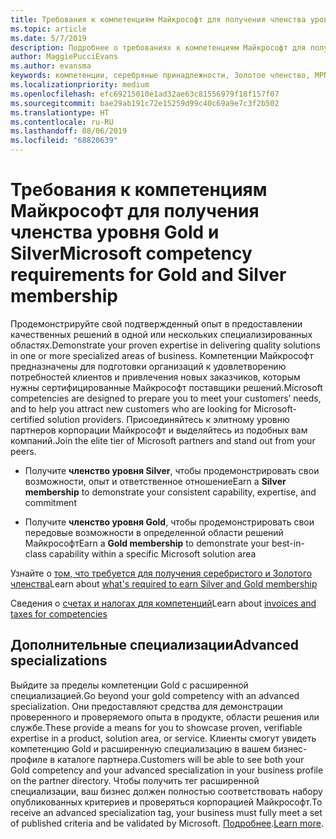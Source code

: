 ```yaml
---
title: Требования к компетенциям Майкрософт для получения членства уровня Gold и Silver | Центр партнеров
ms.topic: article
ms.date: 5/7/2019
description: Подробнее о требованиях к компетенциям Майкрософт для получения членства уровней Gold и Silver.
author: MaggiePucciEvans
ms.author: evansma
keywords: компетенции, серебряные принадлежности, Золотое членство, MPN, карты, знание, Microsoft Partner Network, членство в сети, Дополнительные специализации
ms.localizationpriority: medium
ms.openlocfilehash: efc69215010e1ad32ae63c81556979f18f157f07
ms.sourcegitcommit: bae29ab191c72e15259d99c40c69a9e7c3f2b502
ms.translationtype: HT
ms.contentlocale: ru-RU
ms.lasthandoff: 08/06/2019
ms.locfileid: "68820639"
---
```

# <a name="microsoft-competency-requirements-for-gold-and-silver-membership"></a><span data-ttu-id="de7a8-104">Требования к компетенциям Майкрософт для получения членства уровня Gold и Silver</span><span class="sxs-lookup"><span data-stu-id="de7a8-104">Microsoft competency requirements for Gold and Silver membership</span></span>


<span data-ttu-id="de7a8-105">Продемонстрируйте свой подтвержденный опыт в предоставлении качественных решений в одной или нескольких специализированных областях.</span><span class="sxs-lookup"><span data-stu-id="de7a8-105">Demonstrate your proven expertise in delivering quality solutions in one or more specialized areas of business.</span></span> <span data-ttu-id="de7a8-106">Компетенции Майкрософт предназначены для подготовки организаций к удовлетворению потребностей клиентов и привлечения новых заказчиков, которым нужны сертифицированные Майкрософт поставщики решений.</span><span class="sxs-lookup"><span data-stu-id="de7a8-106">Microsoft competencies are designed to prepare you to meet your customers’ needs, and to help you attract new customers who are looking for Microsoft-certified solution providers.</span></span> <span data-ttu-id="de7a8-107">Присоединяйтесь к элитному уровню партнеров корпорации Майкрософт и выделяйтесь из подобных вам компаний.</span><span class="sxs-lookup"><span data-stu-id="de7a8-107">Join the elite tier of Microsoft partners and stand out from your peers.</span></span>

- <span data-ttu-id="de7a8-108">Получите **членство уровня Silver**, чтобы продемонстрировать свои возможности, опыт и ответственное отношение</span><span class="sxs-lookup"><span data-stu-id="de7a8-108">Earn a **Silver membership** to demonstrate your consistent capability, expertise, and commitment</span></span>

- <span data-ttu-id="de7a8-109">Получите **членство уровня Gold**, чтобы продемонстрировать свои передовые возможности в определенной области решений Майкрософт</span><span class="sxs-lookup"><span data-stu-id="de7a8-109">Earn a **Gold membership** to demonstrate your best-in-class capability within a specific Microsoft solution area</span></span>

<span data-ttu-id="de7a8-110">Узнайте о [том, что требуется для получения серебристого и Золотого членства](https://partner.microsoft.com/membership/competencies)</span><span class="sxs-lookup"><span data-stu-id="de7a8-110">Learn about [what's required to earn Silver and Gold membership](https://partner.microsoft.com/membership/competencies)</span></span>

<span data-ttu-id="de7a8-111">Сведения о [счетах и налогах для компетенций](mpn-view-print-maps-invoice.md)</span><span class="sxs-lookup"><span data-stu-id="de7a8-111">Learn about [invoices and taxes for competencies](mpn-view-print-maps-invoice.md)</span></span>

## <a name="advanced-specializations"></a><span data-ttu-id="de7a8-112">Дополнительные специализации</span><span class="sxs-lookup"><span data-stu-id="de7a8-112">Advanced specializations</span></span>

<span data-ttu-id="de7a8-113">Выйдите за пределы компетенции Gold с расширенной специализацией.</span><span class="sxs-lookup"><span data-stu-id="de7a8-113">Go beyond your gold competency with an advanced specialization.</span></span> <span data-ttu-id="de7a8-114">Они предоставляют средства для демонстрации проверенного и проверяемого опыта в продукте, области решения или службе.</span><span class="sxs-lookup"><span data-stu-id="de7a8-114">These provide a means for you to showcase proven, verifiable expertise in a product, solution area, or service.</span></span> <span data-ttu-id="de7a8-115">Клиенты смогут увидеть компетенцию Gold и расширенную специализацию в вашем бизнес-профиле в каталоге партнера.</span><span class="sxs-lookup"><span data-stu-id="de7a8-115">Customers will be able to see both your Gold competency and your advanced specialization in your business profile on the partner directory.</span></span> <span data-ttu-id="de7a8-116">Чтобы получить тег расширенной специализации, ваш бизнес должен полностью соответствовать набору опубликованных критериев и проверяться корпорацией Майкрософт.</span><span class="sxs-lookup"><span data-stu-id="de7a8-116">To receive an advanced specialization tag, your business must fully meet a set of published criteria and be validated by Microsoft.</span></span> <span data-ttu-id="de7a8-117">[Подробнее](https://partner.microsoft.com/membership/competencies#tab-content-2).</span><span class="sxs-lookup"><span data-stu-id="de7a8-117">[Learn more](https://partner.microsoft.com/membership/competencies#tab-content-2).</span></span> 